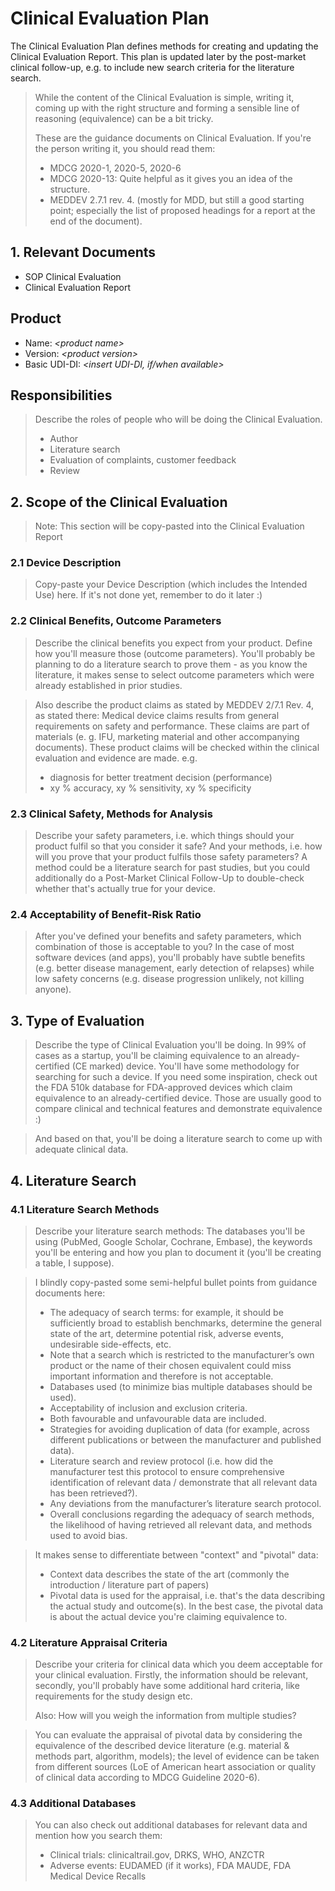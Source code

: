 # Clinical Evaluation Plan

The Clinical Evaluation Plan defines methods for creating and updating the Clinical Evaluation Report. This
plan is updated later by the post-market clinical follow-up, e.g. to include new search criteria for the
literature search.

> While the content of the Clinical Evaluation is simple, writing it, coming up with the right structure and
> forming a sensible line of reasoning (equivalence) can be a bit tricky.
>
> These are the guidance documents on Clinical Evaluation. If you're the person writing it, you should read
> them:
>
>  * MDCG 2020-1, 2020-5, 2020-6
>  * MDCG 2020-13: Quite helpful as it gives you an idea of the structure.
>  * MEDDEV 2.7.1 rev. 4. (mostly for MDD, but still a good starting point; especially the list of proposed
>    headings for a report at the end of the document).

## 1. Relevant Documents

 * SOP Clinical Evaluation
 * Clinical Evaluation Report

## Product

 * Name: *\<product name\>*
 * Version: *\<product version\>*
 * Basic UDI-DI: *\<insert UDI-DI, if/when available\>*

## Responsibilities

> Describe the roles of people who will be doing the Clinical Evaluation.
> * Author
> * Literature search
> * Evaluation of complaints, customer feedback
> * Review

## 2. Scope of the Clinical Evaluation

> Note: This section will be copy-pasted into the Clinical Evaluation Report

### 2.1 Device Description

> Copy-paste your Device Description (which includes the Intended Use) here. If it's not done yet, remember to
> do it later :)

### 2.2 Clinical Benefits, Outcome Parameters

> Describe the clinical benefits you expect from your product. Define how you'll measure those (outcome
> parameters). You'll probably be planning to do a literature search to prove them - as you know the
> literature, it makes sense to select outcome parameters which were already established in prior studies.

> Also describe the product claims as stated by MEDDEV 2/7.1 Rev. 4, as stated there:
> Medical device claims results from general requirements on safety and performance. These claims are part of
> materials (e. g. IFU, marketing material and other accompanying documents). These product claims will be
> checked within the clinical evaluation and evidence are made. e.g.
>
> * diagnosis for better treatment decision (performance)
> * xy % accuracy, xy % sensitivity, xy % specificity

### 2.3 Clinical Safety, Methods for Analysis

> Describe your safety parameters, i.e. which things should your product fulfil so that you consider it safe?
> And your methods, i.e. how will you prove that your product fulfils those safety parameters? A method could
> be a literature search for past studies, but you could additionally do a Post-Market Clinical Follow-Up to
> double-check whether that's actually true for your device.

### 2.4 Acceptability of Benefit-Risk Ratio

> After you've defined your benefits and safety parameters, which combination of those is acceptable to you?
> In the case of most software devices (and apps), you'll probably have subtle benefits (e.g. better disease
> management, early detection of relapses) while low safety concerns (e.g. disease progression unlikely, not
> killing anyone).

## 3. Type of Evaluation

> Describe the type of Clinical Evaluation you'll be doing. In 99% of cases as a startup, you'll be claiming
> equivalence to an already-certified (CE marked) device. You'll have some methodology for searching for such
> a device. If you need some inspiration, check out the FDA 510k database for FDA-approved devices which claim
> equivalence to an already-certified device. Those are usually good to compare clinical and technical
> features and demonstrate equivalence :)

> And based on that, you'll be doing a literature search to come up with adequate clinical data.

## 4. Literature Search

### 4.1 Literature Search Methods

> Describe your literature search methods: The databases you'll be using (PubMed, Google Scholar, Cochrane,
> Embase), the keywords you'll be entering and how you plan to document it (you'll be creating a table, I
> suppose).

> I blindly copy-pasted some semi-helpful bullet points from guidance documents here:
> * The adequacy of search terms: for example, it should be sufficiently broad to establish benchmarks,
>   determine the general state of the art, determine potential risk, adverse events, undesirable side-effects,
>   etc.
> * Note that a search which is restricted to the manufacturer’s own product or the name of their chosen
>   equivalent could miss important information and therefore is not acceptable.
> * Databases used (to minimize bias multiple databases should be used).
> * Acceptability of inclusion and exclusion criteria.
> * Both favourable and unfavourable data are included.
> * Strategies for avoiding duplication of data (for example, across different publications or between
>   the manufacturer and published data).
> * Literature search and review protocol (i.e. how did the manufacturer test this protocol to ensure
>   comprehensive identification of relevant data / demonstrate that all relevant data has been retrieved?).
> * Any deviations from the manufacturer’s literature search protocol.
> * Overall conclusions regarding the adequacy of search methods, the likelihood of having retrieved all relevant
>   data, and methods used to avoid bias.

> It makes sense to differentiate between "context" and "pivotal" data:
> * Context data describes the state of the art (commonly the introduction / literature part of papers)
> * Pivotal data is used for the appraisal, i.e. that's the data describing the actual study and
>   outcome(s). In the best case, the pivotal data is about the actual device you're claiming equivalence to.

### 4.2 Literature Appraisal Criteria

> Describe your criteria for clinical data which you deem acceptable for your clinical evaluation. Firstly, the
> information should be relevant, secondly, you'll probably have some additional hard criteria, like
> requirements for the study design etc.
>
> Also: How will you weigh the information from multiple studies?

> You can evaluate the appraisal of pivotal data by considering the equivalence of the described device
> literature (e.g. material & methods part, algorithm, models); the level of evidence can be taken from
> different sources (LoE of American heart association or quality of clinical data according to MDCG Guideline
> 2020-6).

### 4.3 Additional Databases

> You can also check out additional databases for relevant data and mention how you search them:
> * Clinical trials: clinicaltrail.gov, DRKS, WHO, ANZCTR
> * Adverse events: EUDAMED (if it works), FDA MAUDE, FDA Medical Device Recalls
